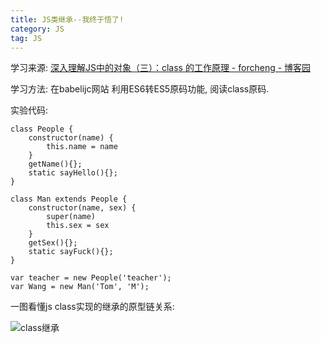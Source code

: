 ```yaml
---
title: JS类继承--我终于悟了!
category: JS
tag: JS
---
```


学习来源: [深入理解JS中的对象（三）：class 的工作原理 - forcheng - 博客园](https://www.cnblogs.com/forcheng/p/12913103.html)

学习方法: 在babelijc网站 利用ES6转ES5原码功能, 阅读class原码.

<!--more-->

实验代码:


```JS
class People {
    constructor(name) {
        this.name = name
    }
    getName(){};
    static sayHello(){};
}
  
class Man extends People {
    constructor(name, sex) {
        super(name)
        this.sex = sex
    }
    getSex(){};
    static sayFuck(){};
}

var teacher = new People('teacher');
var Wang = new Man('Tom', 'M');
```
一图看懂js class实现的继承的原型链关系: 

![class继承](/img/面经/class继承.jpg)

